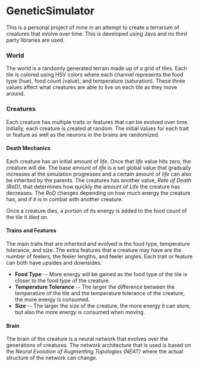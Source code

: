 # GeneticSimulator

This is a personal project of mine in an attempt to create a terrarium of creatures that evolve over time.
This is developed using Java and no third party libraries are used.

### World

  The world is a randomly generated terrain made up of a grid of tiles.
  Each tile is colored using HSV colors where each channel represents the food type (hue), food count (value), and temperature (saturation).
  These three values affect what creatures are able to live on each tile as they move around.


### Creatures
  
  Each creature has multiple traits or features that can be evolved over time.
  Initially, each creature is created at random.
  The initial values for each trait or feature as well as the neurons in the brains are randomized.

#### Death Mechanics

  Each creature has an initial amount of *life*.
  Once that *life* value hits zero, the creature will die.
  The base amount of *life* is a set global value that gradually increases at the simulation progresses and a certain amount of *life* can also be inherited by the parents.
  The creatures has another value, *Rate of Death (RoD)*, that determines how quickly the amount of *Life* the creature has decreases.
  The *RoD* changes depending on how much energy the creature has, and if it is in combat with another creature.
  
  Once a creature dies, a portion of its energy is added to the food count of the tile it died on.
  
#### Trains and Features

  The main traits that are inherited and evolved is the food type, temperature tolerance, and size.
  The extra features that a creature may have are the number of feelers, the feeler lengths, and feeler angles.
  Each trait or feature can both have upsides and downsides.
  
  - **Food Type** -- More energy will be gained as the food type of the tile is closer to the food type of the creature. 
  - **Temperature Tolerance** -- The larger the difference between the temperature of the tile and the temperature tolerance of the creature, the more energy is consumed.
  - **Size** -- The larger the size of the creature, the more energy it can store, but also the more energy is consumed when moving.
 
  
#### Brain

  The brain of the creature is a neural network that evolves over the generations of creatures.
  The network architecture that is used is based on the *Neural Evolution of Augmenting Topologies (NEAT)* where the actual structure of the network can change.
  
  
  

